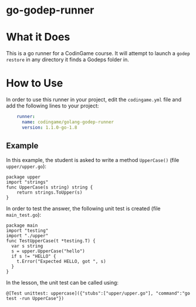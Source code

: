 # go-godep-runner

# What it Does

This is a go runner for a CodinGame course. It will attempt to launch a `godep restore` in any directory it finds a Godeps folder in.

# How to Use

In order to use this runner in your project, edit the `codingame.yml` file and add the following lines to your project:

```yaml
    runner:
      name: codingame/golang-godep-runner
      version: 1.1.0-go-1.8
```

## Example

In this example, the student is asked to write a method `UpperCase()` (file `upper/upper.go`):

```golang
package upper
import "strings"
func UpperCase(s string) string {
	return strings.ToUpper(s)
}
```

In order to test the answer, the following unit test is created (file `main_test.go`):

```golang
package main
import "testing"
import "./upper"
func TestUpperCase(t *testing.T) {
  var s string
  s = upper.UpperCase("hello")
  if s != "HELLO" {
    t.Error("Expected HELLO, got ", s)
  }
}
```

In the lesson, the unit test can be called using:

`@[Test unittest: uppercase]({"stubs":["upper/upper.go"], "command":"go test -run UpperCase"})`
